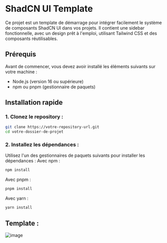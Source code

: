 # ShadCN UI Template
Ce projet est un template de démarrage pour intégrer facilement le système de composants ShadCN UI dans vos projets. Il contient une sidebar fonctionnelle, avec un design prêt à l'emploi, utilisant Tailwind CSS et des composants réutilisables.

## Prérequis
Avant de commencer, vous devez avoir installé les éléments suivants sur votre machine :

- Node.js (version 16 ou supérieure)
- npm ou pnpm (gestionnaire de paquets)

## Installation rapide
### 1. Clonez le repository :
```bash
git clone https://votre-repository-url.git
cd votre-dossier-de-projet
```
### 2. Installez les dépendances :

Utilisez l'un des gestionnaires de paquets suivants pour installer les dépendances :
Avec npm :
```bash
npm install
```
Avec pnpm :

```bash
pnpm install
```
Avec yarn :
```bash
yarn install
```
## Template : 

![image](https://github.com/user-attachments/assets/9888086d-7bd6-4633-a01d-772d5c780f39)

